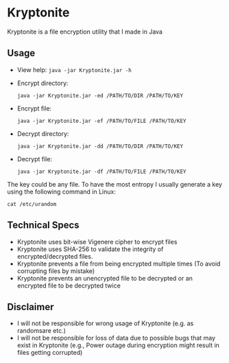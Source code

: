 # Kryptonite
Kryptonite is a file encryption utility that I made in Java

## Usage
- View help:
`java -jar Kryptonite.jar -h`



- Encrypt directory:

     `java -jar Kryptonite.jar -ed /PATH/TO/DIR /PATH/TO/KEY`

- Encrypt file:

     `java -jar Kryptonite.jar -ef /PATH/TO/FILE /PATH/TO/KEY`

- Decrypt directory:

     `java -jar Kryptonite.jar -dd /PATH/TO/DIR /PATH/TO/KEY`

- Decrypt file:

     `java -jar Kryptonite.jar -df /PATH/TO/FILE /PATH/TO/KEY`


The key could be any file. To have the most entropy I usually generate a key using the following command in Linux:

`cat /etc/urandom`


## Technical Specs
- Kryptonite uses bit-wise Vigenere cipher to encrypt files
- Kryptonite uses SHA-256 to validate the integrity of encrypted/decrypted files.
- Kryptonite prevents a file from being encrypted multiple times (To avoid corrupting files by mistake)
- Kryptonite prevents an unencrypted file to be decrypted or an encrypted file to be decrypted twice


## Disclaimer
- I will not be responsible for wrong usage of Kryptonite (e.g. as randomsare etc.)
- I will not be responsible for loss of data due to possible bugs that may exist in Kryptonite (e.g., Power outage during encryption might result in files getting corrupted)
